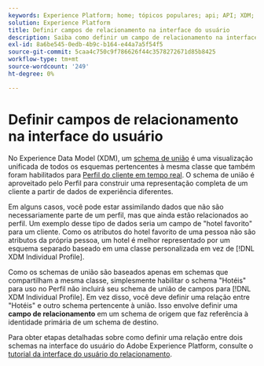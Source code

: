 ```yaml
---
keywords: Experience Platform; home; tópicos populares; api; API; XDM; sistema XDM; modelo de dados de experiência; modelo de dados; ui; espaço de trabalho; relacionamento; campo;
solution: Experience Platform
title: Definir campos de relacionamento na interface do usuário
description: Saiba como definir um campo de relacionamento na interface do usuário do Experience Platform.
exl-id: 8a6be545-0edb-4b9c-b164-e44a7a5f54f5
source-git-commit: 5caa4c750c9f786626f44c3578272671d85b8425
workflow-type: tm+mt
source-wordcount: '249'
ht-degree: 0%

---
```


# Definir campos de relacionamento na interface do usuário

No Experience Data Model (XDM), um [schema de união](../../schema/composition.md#union) é uma visualização unificada de todos os esquemas pertencentes à mesma classe que também foram habilitados para [Perfil do cliente em tempo real](../../../profile/home.md). O schema de união é aproveitado pelo Perfil para construir uma representação completa de um cliente a partir de dados de experiência diferentes.

Em alguns casos, você pode estar assimilando dados que não são necessariamente parte de um perfil, mas que ainda estão relacionados ao perfil. Um exemplo desse tipo de dados seria um campo de &quot;hotel favorito&quot; para um cliente. Como os atributos do hotel favorito de uma pessoa não são atributos da própria pessoa, um hotel é melhor representado por um esquema separado baseado em uma classe personalizada em vez de [!DNL XDM Individual Profile].

Como os schemas de união são baseados apenas em schemas que compartilham a mesma classe, simplesmente habilitar o schema &quot;Hotéis&quot; para uso no Perfil não incluirá seu schema de união de campos para [!DNL XDM Individual Profile]. Em vez disso, você deve definir uma relação entre &quot;Hotéis&quot; e outro schema pertencente à união. Isso envolve definir uma **campo de relacionamento** em um schema de origem que faz referência à identidade primária de um schema de destino.

Para obter etapas detalhadas sobre como definir uma relação entre dois schemas na interface do usuário do Adobe Experience Platform, consulte o [tutorial da interface do usuário do relacionamento](../../tutorials/relationship-ui.md).
